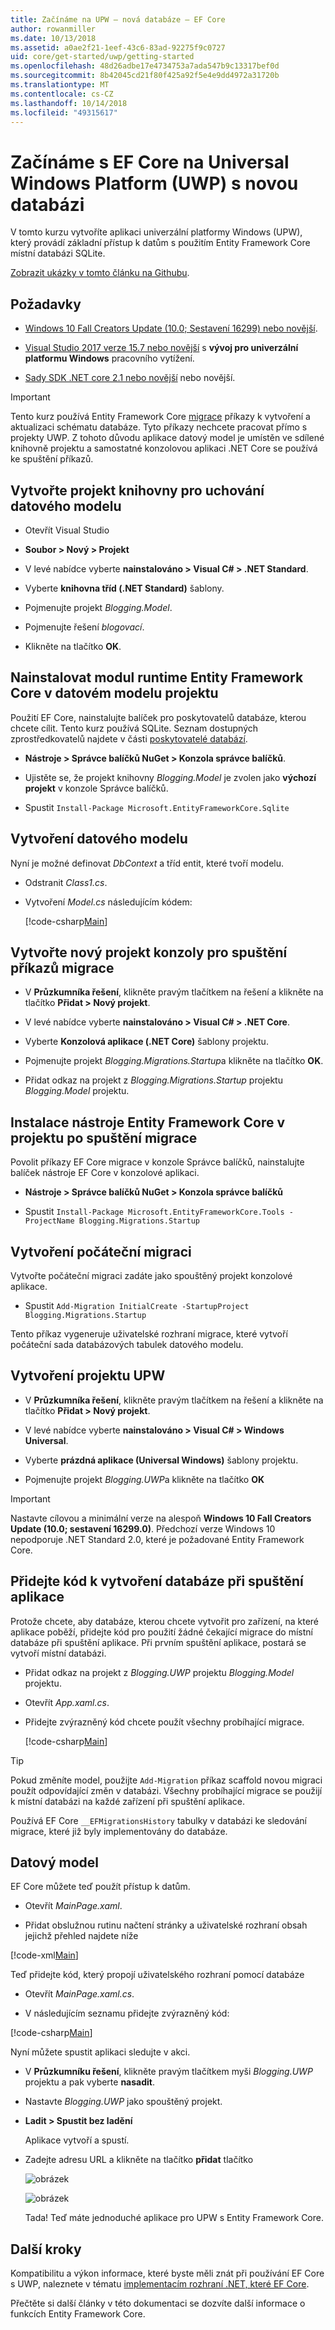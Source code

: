 ```yaml
---
title: Začínáme na UPW – nová databáze – EF Core
author: rowanmiller
ms.date: 10/13/2018
ms.assetid: a0ae2f21-1eef-43c6-83ad-92275f9c0727
uid: core/get-started/uwp/getting-started
ms.openlocfilehash: 48d26adbe17e4734753a7ada547b9c13317bef0d
ms.sourcegitcommit: 8b42045cd21f80f425a92f5e4e9dd4972a31720b
ms.translationtype: MT
ms.contentlocale: cs-CZ
ms.lasthandoff: 10/14/2018
ms.locfileid: "49315617"
---
```

# <a name="getting-started-with-ef-core-on-universal-windows-platform-uwp-with-a-new-database"></a>Začínáme s EF Core na Universal Windows Platform (UWP) s novou databázi

V tomto kurzu vytvoříte aplikaci univerzální platformy Windows (UPW), který provádí základní přístup k datům s použitím Entity Framework Core místní databázi SQLite.

[Zobrazit ukázky v tomto článku na Githubu](https://github.com/aspnet/EntityFramework.Docs/tree/master/samples/core/GetStarted/UWP).

## <a name="prerequisites"></a>Požadavky

* [Windows 10 Fall Creators Update (10.0; Sestavení 16299) nebo novější](https://support.microsoft.com/en-us/help/4027667/windows-update-windows-10).

* [Visual Studio 2017 verze 15.7 nebo novější](https://www.visualstudio.com/downloads/) s **vývoj pro univerzální platformu Windows** pracovního vytížení.

* [Sady SDK .NET core 2.1 nebo novější](https://www.microsoft.com/net/core) nebo novější.

> [!IMPORTANT]
> Tento kurz používá Entity Framework Core [migrace](xref:core/managing-schemas/migrations/index) příkazy k vytvoření a aktualizaci schématu databáze.
> Tyto příkazy nechcete pracovat přímo s projekty UWP.
> Z tohoto důvodu aplikace datový model je umístěn ve sdílené knihovně projektu a samostatné konzolovou aplikaci .NET Core se používá ke spuštění příkazů.

## <a name="create-a-library-project-to-hold-the-data-model"></a>Vytvořte projekt knihovny pro uchování datového modelu

* Otevřít Visual Studio

* **Soubor > Nový > Projekt**

* V levé nabídce vyberte **nainstalováno > Visual C# > .NET Standard**.

* Vyberte **knihovna tříd (.NET Standard)** šablony.

* Pojmenujte projekt *Blogging.Model*.

* Pojmenujte řešení *blogovací*.

* Klikněte na tlačítko **OK**.

## <a name="install-entity-framework-core-runtime-in-the-data-model-project"></a>Nainstalovat modul runtime Entity Framework Core v datovém modelu projektu

Použití EF Core, nainstalujte balíček pro poskytovatelů databáze, kterou chcete cílit. Tento kurz používá SQLite. Seznam dostupných zprostředkovatelů najdete v části [poskytovatelé databází](../../providers/index.md).

* **Nástroje > Správce balíčků NuGet > Konzola správce balíčků**.

* Ujistěte se, že projekt knihovny *Blogging.Model* je zvolen jako **výchozí projekt** v konzole Správce balíčků.

* Spustit `Install-Package Microsoft.EntityFrameworkCore.Sqlite`

## <a name="create-the-data-model"></a>Vytvoření datového modelu

Nyní je možné definovat *DbContext* a tříd entit, které tvoří modelu.

* Odstranit *Class1.cs*.

* Vytvoření *Model.cs* následujícím kódem:

  [!code-csharp[Main](../../../../samples/core/GetStarted/UWP/Blogging.Model/Model.cs)]

## <a name="create-a-new-console-project-to-run-migrations-commands"></a>Vytvořte nový projekt konzoly pro spuštění příkazů migrace

* V **Průzkumníka řešení**, klikněte pravým tlačítkem na řešení a klikněte na tlačítko **Přidat > Nový projekt**.

* V levé nabídce vyberte **nainstalováno > Visual C# > .NET Core**.

* Vyberte **Konzolová aplikace (.NET Core)** šablony projektu.

* Pojmenujte projekt *Blogging.Migrations.Startup*a klikněte na tlačítko **OK**.

* Přidat odkaz na projekt z *Blogging.Migrations.Startup* projektu *Blogging.Model* projektu.

## <a name="install-entity-framework-core-tools-in-the-migrations-startup-project"></a>Instalace nástroje Entity Framework Core v projektu po spuštění migrace

Povolit příkazy EF Core migrace v konzole Správce balíčků, nainstalujte balíček nástroje EF Core v konzolové aplikaci.

* **Nástroje > Správce balíčků NuGet > Konzola správce balíčků**

* Spustit `Install-Package Microsoft.EntityFrameworkCore.Tools -ProjectName Blogging.Migrations.Startup`

## <a name="create-the-initial-migration"></a>Vytvoření počáteční migraci

 Vytvořte počáteční migraci zadáte jako spouštěný projekt konzolové aplikace.

* Spustit `Add-Migration InitialCreate -StartupProject Blogging.Migrations.Startup`

Tento příkaz vygeneruje uživatelské rozhraní migrace, které vytvoří počáteční sada databázových tabulek datového modelu.

## <a name="create-the-uwp-project"></a>Vytvoření projektu UPW

* V **Průzkumníka řešení**, klikněte pravým tlačítkem na řešení a klikněte na tlačítko **Přidat > Nový projekt**.

* V levé nabídce vyberte **nainstalováno > Visual C# > Windows Universal**.

* Vyberte **prázdná aplikace (Universal Windows)** šablony projektu.

* Pojmenujte projekt *Blogging.UWP*a klikněte na tlačítko **OK**

> [!IMPORTANT]
> Nastavte cílovou a minimální verze na alespoň **Windows 10 Fall Creators Update (10.0; sestavení 16299.0)**.
> Předchozí verze Windows 10 nepodporuje .NET Standard 2.0, které je požadované Entity Framework Core.

## <a name="add-code-to-create-the-database-on-application-startup"></a>Přidejte kód k vytvoření databáze při spuštění aplikace

Protože chcete, aby databáze, kterou chcete vytvořit pro zařízení, na které aplikace poběží, přidejte kód pro použití žádné čekající migrace do místní databáze při spuštění aplikace. Při prvním spuštění aplikace, postará se vytvoří místní databázi.

* Přidat odkaz na projekt z *Blogging.UWP* projektu *Blogging.Model* projektu.

* Otevřít *App.xaml.cs*.

* Přidejte zvýrazněný kód chcete použít všechny probíhající migrace.

  [!code-csharp[Main](../../../../samples/core/GetStarted/UWP/Blogging.UWP/App.xaml.cs?highlight=1-2,26-29)]

> [!TIP]  
> Pokud změníte model, použijte `Add-Migration` příkaz scaffold novou migraci použít odpovídající změn v databázi. Všechny probíhající migrace se použijí k místní databázi na každé zařízení při spuštění aplikace.
>
>Používá EF Core `__EFMigrationsHistory` tabulky v databázi ke sledování migrace, které již byly implementovány do databáze.

## <a name="use-the-data-model"></a>Datový model

EF Core můžete teď použít přístup k datům.

* Otevřít *MainPage.xaml*.

* Přidat obslužnou rutinu načtení stránky a uživatelské rozhraní obsah jejichž přehled najdete níže

[!code-xml[Main](../../../../samples/core/GetStarted/UWP/Blogging.UWP/MainPage.xaml?highlight=9,11-23)]

Teď přidejte kód, který propojí uživatelského rozhraní pomocí databáze

* Otevřít *MainPage.xaml.cs*.

* V následujícím seznamu přidejte zvýrazněný kód:

[!code-csharp[Main](../../../../samples/core/GetStarted/UWP/Blogging.UWP/MainPage.xaml.cs?highlight=1,31-49)]

Nyní můžete spustit aplikaci sledujte v akci.

* V **Průzkumníku řešení**, klikněte pravým tlačítkem myši *Blogging.UWP* projektu a pak vyberte **nasadit**.

* Nastavte *Blogging.UWP* jako spouštěný projekt.

* **Ladit > Spustit bez ladění**

  Aplikace vytvoří a spustí.

* Zadejte adresu URL a klikněte na tlačítko **přidat** tlačítko

  ![obrázek](_static/create.png)

  ![obrázek](_static/list.png)

  Tada! Teď máte jednoduché aplikace pro UPW s Entity Framework Core.

## <a name="next-steps"></a>Další kroky

Kompatibilitu a výkon informace, které byste měli znát při používání EF Core s UWP, naleznete v tématu [implementacím rozhraní .NET, které EF Core](../../platforms/index.md#universal-windows-platform).

Přečtěte si další články v této dokumentaci se dozvíte další informace o funkcích Entity Framework Core.

